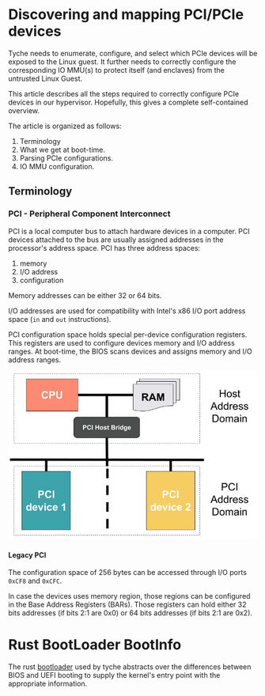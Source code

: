 # Discovering and mapping PCI/PCIe devices

Tyche needs to enumerate, configure, and select which PCIe devices will be exposed to the Linux guest.
It further needs to correctly configure the corresponding IO MMU(s) to protect itself (and enclaves) from the untrusted Linux Guest.  

This article describes all the steps required to correctly configure PCIe devices in our hypervisor.
Hopefully, this gives a complete self-contained overview.

The article is organized as follows:

1. Terminology
2. What we get at boot-time.
3. Parsing PCIe configurations.
4. IO MMU configuration.

## Terminology

### PCI - Peripheral Component Interconnect

PCI is a local computer bus to attach hardware devices in a computer.
PCI devices attached to the bus are usually assigned addresses in the processor's address space.
PCI has three address spaces:
1. memory
2. I/O address
3. configuration

Memory addresses can be either 32 or 64 bits. 

I/O addresses are used for compatibility with Intel's x86 I/O port address space (`in` and `out` instructions).

PCI configuration space holds special per-device configuration registers.
This registers are used to configure devices memory and I/O address ranges.
At boot-time, the BIOS scans devices and assigns memory and I/O address ranges.

![CPU_and_PCI](figs/CPU_and_PCI.jpg)

#### Legacy PCI

The configuration space of 256 bytes can be accessed through I/O ports `0xCF8`
and `0xCFC`.

In case the devices uses memory region, those regions can be configured in the
Base Address Registers (BARs). Those registers can hold either 32 bits addresses
(if bits 2:1 are 0x0) or 64 bits addresses (if bits 2:1 are 0x2).


# Rust BootLoader BootInfo 

The rust [bootloader](https://github.com/rust-osdev/bootloader) used by tyche abstracts over the differences between BIOS and UEFI booting to supply the kernel's entry point with the appropriate information. 

